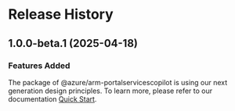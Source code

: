 # Release History
    
## 1.0.0-beta.1 (2025-04-18)

### Features Added

The package of @azure/arm-portalservicescopilot is using our next generation design principles. To learn more, please refer to our documentation [Quick Start](https://aka.ms/azsdk/js/mgmt/quickstart).
